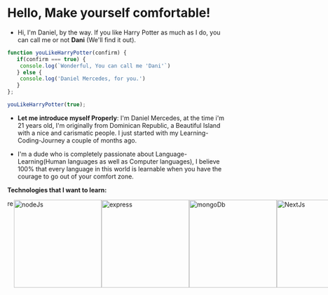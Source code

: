 # **Hello**, Make yourself comfortable!



- Hi, I'm Daniel, by the way. If you like Harry Potter as much as I do, you can call me or not **Dani** (We'll find it out). 

```js
function youLikeHarryPotter(confirm) {
   if(confirm === true) {
    console.log(`Wonderful, You can call me 'Dani'`)
   } else {
    console.log('Daniel Mercedes, for you.')
   }
};

youLikeHarryPotter(true); 
```

- **Let me introduce myself Properly**: I'm Daniel Mercedes, at the time i'm 21 years old, I'm originally from Dominican Republic, a Beautiful Island with a nice and carismatic people. I just started with my Learning-Coding-Journey a couple of months ago. 

- I'm a dude who is completely passionate about Language-Learning(Human languages as well as Computer languages), I believe 100% that every language in this world is learnable when you have the courage to go out of your comfort zone. 

**Technologies that I want to learn:**

<div style="display: flex; center align-items: center ;">
   <img style="width: 15px;" src="https://logos-download.com/wp-content/uploads/2016/09/React_logo_wordmark.png" alt="react" width="200"/> 
   <img src="https://upload.wikimedia.org/wikipedia/commons/thumb/d/d9/Node.js_logo.svg/2560px-Node.js_logo.svg.png" alt="nodeJs" width="200"/>
   <img src="https://camo.githubusercontent.com/423664f678fc08582fa8c2e5999d6eef9225631dcac55e3b3a66a90a0edb6bf7/68747470733a2f2f63646e2e776f726c64766563746f726c6f676f2e636f6d2f6c6f676f732f657870726573732d3130392e737667" alt="express" width="200"/>
   <img src="https://upload.wikimedia.org/wikipedia/commons/thumb/9/93/MongoDB_Logo.svg/2560px-MongoDB_Logo.svg.png" alt="mongoDb" width="200"/>
   <img src="https://mfg.fhstp.ac.at/cms/wp-content/uploads/2022/02/800px-Nextjs-logo.svg_.png" alt="NextJs" width="200"/>
   <img src="https://upload.wikimedia.org/wikipedia/commons/3/30/Redux_Logo.png" alt="Redux" width="200"/>

</div>










